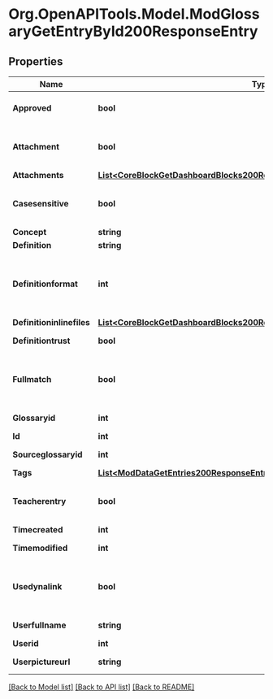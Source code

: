 # Org.OpenAPITools.Model.ModGlossaryGetEntryById200ResponseEntry

## Properties

Name | Type | Description | Notes
------------ | ------------- | ------------- | -------------
**Approved** | **bool** | Whether the entry was approved | 
**Attachment** | **bool** | Whether or not the entry has attachments | 
**Attachments** | [**List&lt;CoreBlockGetDashboardBlocks200ResponseBlocksInnerContentsFilesInner&gt;**](CoreBlockGetDashboardBlocks200ResponseBlocksInnerContentsFilesInner.md) |  | [optional] 
**Casesensitive** | **bool** | When true, the matching is case sensitive | 
**Concept** | **string** | The concept | 
**Definition** | **string** | The definition | 
**Definitionformat** | **int** | definition format (1 &#x3D; HTML, 0 &#x3D; MOODLE, 2 &#x3D; PLAIN, or 4 &#x3D; MARKDOWN) | 
**Definitioninlinefiles** | [**List&lt;CoreBlockGetDashboardBlocks200ResponseBlocksInnerContentsFilesInner&gt;**](CoreBlockGetDashboardBlocks200ResponseBlocksInnerContentsFilesInner.md) |  | [optional] 
**Definitiontrust** | **bool** | The definition trust flag | 
**Fullmatch** | **bool** | When true, the matching is done on full words only | 
**Glossaryid** | **int** | The glossary ID | 
**Id** | **int** | The entry ID | 
**Sourceglossaryid** | **int** | The source glossary ID | 
**Tags** | [**List&lt;ModDataGetEntries200ResponseEntriesInnerTagsInner&gt;**](ModDataGetEntries200ResponseEntriesInnerTagsInner.md) |  | [optional] 
**Teacherentry** | **bool** | The entry was created by a teacher, or equivalent. | 
**Timecreated** | **int** | Time created | 
**Timemodified** | **int** | Time modified | 
**Usedynalink** | **bool** | Whether the concept should be automatically linked | 
**Userfullname** | **string** | Author full name | 
**Userid** | **int** | Author ID | 
**Userpictureurl** | **string** | Author picture | 

[[Back to Model list]](../README.md#documentation-for-models) [[Back to API list]](../README.md#documentation-for-api-endpoints) [[Back to README]](../README.md)


